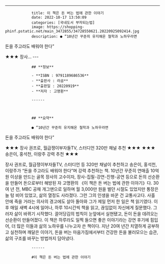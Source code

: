 ---
				title: 이 책은 돈 버는 법에 관한 이야기
				date: 2022-10-17 13:50:09
				categories: [국내도서 부자되는법]
				image: https://shopping-phinf.pstatic.net/main_3472855/34728550621.20220925092414.jpg
				description: ● “10년간 꾸준히 유지해온 철학과 노하우라면
돈을 주고라도 배워야 한다”

★★★ 장사...
				---

				## **정보**

				- **ISBN : 9791189686536**
				- **출판사 : 라곰**
				- **출판일 : 20220919**
				- **저자 : 고명환**

				------



				## **요약**

				● “10년간 꾸준히 유지해온 철학과 노하우라면
돈을 주고라도 배워야 한다”

★★★ 장사 권프로, 월급쟁이부자들TV, 스터디언 320만 채널 추천 ★★★
★★★ 송은이, 홍석천, 이랑주 강력 추천 ★★★

장사 권프로, 월급쟁이부자들TV, 스터디언 등 320만 채널이 추천하고 송은이, 홍석천, 이랑주가 “돈을 주고라도 배워야 한다”며 강력 추천하는 책. 10년간 꾸준히 연매출 10억 원 이상을 만드는 골목 장사의 고수이자, 장사-집필-강연-진행-공연 등으로 돈의 선순환을 만들어 돈으로부터 해방된 자 고명환의 《이 책은 돈 버는 법에 관한 이야기》다.
30여 년 전, MBC 공채 개그맨으로 일하며 월 3,000만 원을 벌던 시절도 있었지만 통장은 늘 텅 비어 있었고, 삶의 열정도 사라졌다. 그런 그의 인생을 바꾼 건 교통사고다. 사흘 안에 죽을 거라는 의사의 경고에도 살아 돌아와 그가 제일 먼저 한 일은 책 읽기였다. 이후 매일 새벽 4시에 일어나, 하루 10시간씩 책을 읽고, 끊임없이 자신에게 질문했다. 그러자 삶이 바뀌기 시작했다. 끌어당김의 법칙이 눈앞에서 실현됐고, 돈이 돈을 데려오는 선순환이 만들어졌다. 
이 책은 하루라도 일찍 들으면 좋은 이야기라는 강연 후기에 힘입어, 더 많은 이들과 삶의 노하우를 나누고자 쓴 책이다. 지난 20여 년간 치열하게 공부하고 실천하며 깨달은 이야기, 돈을 버는 마음가짐에서부터 건강한 돈을 불러모으는 습관, 삶의 구조를 바꾸는 방법까지 담아냈다.

				------

				#이 책은 돈 버는 법에 관한 이야기



				